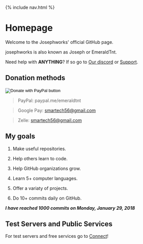 {% include nav.html %}

# Homepage

Welcome to the Josephworks' official GitHub page.

josephworks is also known as Joseph or EmeraldTnt.

Need help with **ANYTHING**?
If so go to [Our discord](DISCORD.md) or [Support](SUPPORT.md).

## Donation methods

<form action="https://www.paypal.com/cgi-bin/webscr" method="post" target="_top">
<input type="hidden" name="cmd" value="_donations" />
<input type="hidden" name="business" value="smartech56@gmail.com" />
<input type="hidden" name="currency_code" value="USD" />
<input type="image" src="https://www.paypalobjects.com/en_US/i/btn/btn_donateCC_LG.gif" border="0" name="submit" title="PayPal - The safer, easier way to pay online!" alt="Donate with PayPal button" />
<img alt="" border="0" src="https://www.paypal.com/en_US/i/scr/pixel.gif" width="1" height="1" />
</form>

> PayPal: paypal.me/emeraldtnt

> Google Pay: smartech56@gmail.com

> Zelle: smartech56@gmail.com

## My goals

1. Make useful repositories.

2. Help others learn to code.

3. Help GitHub organizations grow.

4. Learn 5+ computer languages.

5. Offer a variaty of projects.

6. Do 10+ commits daily on GitHub.

**_I have reached 1000 commits on Monday, January 29, 2018_**

## Test Servers and Public Services

For test servers and free services go to [Connect](CONNECT.md)!
